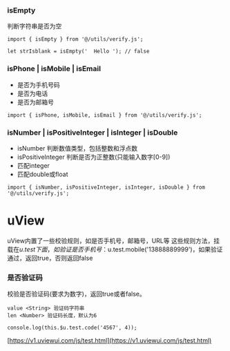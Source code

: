 
### isEmpty

判断字符串是否为空

```shell
import { isEmpty } from '@/utils/verify.js';

let strIsblank = isEmpty('  Hello '); // false
```

### isPhone | isMobile | isEmail

- 是否为手机号码
- 是否为电话
- 是否为邮箱号

```shell
import { isPhone, isMobile, isEmail } from '@/utils/verify.js';
```


### isNumber | isPositiveInteger | isInteger | isDouble

- isNumber 判断数值类型，包括整数和浮点数
- isPositiveInteger 判断是否为正整数(只能输入数字[0-9])
- 匹配integer
- 匹配double或float

```shell
import { isNumber, isPositiveInteger, isInteger, isDouble } from '@/utils/verify.js';
```


# uView

uView内置了一些校验规则，如是否手机号，邮箱号，URL等
这些规则方法，挂载在$u.test下面，如验证是否手机号：$u.test.mobile('13888889999')，如果验证通过，返回true，否则返回false

### 是否验证码 

校验是否验证码(要求为数字)，返回true或者false。


```shell
value <String> 验证码字符串
len <Number> 验证码长度，默认为6

console.log(this.$u.test.code('4567', 4));
```


[https://v1.uviewui.com/js/test.html](https://v1.uviewui.com/js/test.html)